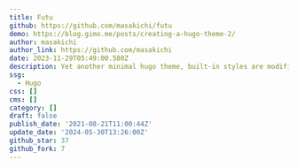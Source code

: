 ```yaml
---
title: Futu
github: https://github.com/masakichi/futu
demo: https://blog.gimo.me/posts/creating-a-hugo-theme-2/
author: masakichi
author_link: https://github.com/masakichi
date: 2023-11-29T05:49:00.580Z
description: Yet another minimal hugo theme, built-in styles are modified upon awsm.css.
ssg:
  - Hugo
css: []
cms: []
category: []
draft: false
publish_date: '2021-08-21T11:00:44Z'
update_date: '2024-05-30T13:26:00Z'
github_star: 37
github_fork: 7
---
```

